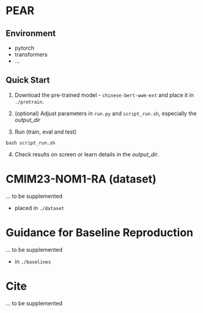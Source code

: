 # PEAR

## Environment

- pytorch
- transformers
- ...

## Quick Start

1. Download the pre-trained model - `chinese-bert-wwm-ext` and place it in `./pretrain`.

2. (optional) Adjust parameters in `run.py` and `script_run.sh`, especially the *output_dir*

3. Run (train, eval and test)
``` shell
bash script_run.sh
```

4. Check results on screen or learn details in the *output_dir*.

# CMIM23-NOM1-RA (dataset)

... to be supplemented
- placed in `./dataset`

# Guidance for Baseline Reproduction

... to be supplemented
- in `./baselines`

# Cite

... to be supplemented
